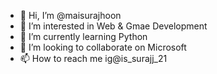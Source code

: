 - 👋 Hi, I’m @maisurajhoon
- 👀 I’m interested in Web & Gmae Development
- 🌱 I’m currently learning Python
- 💞️ I’m looking to collaborate on Microsoft
- 📫 How to reach me ig@is_surajj_21

<!---
maisurajhoon/maisurajhoon is a ✨ special ✨ repository because its `README.md` (this file) appears on your GitHub profile.
You can click the Preview link to take a look at your changes.
--->
